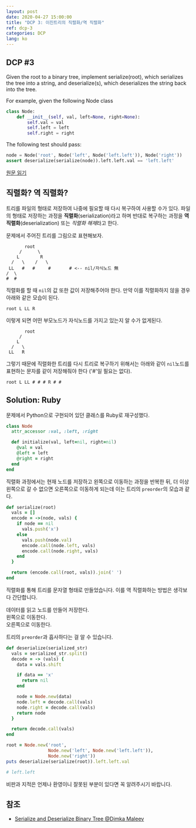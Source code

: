 ```yaml
---
layout: post
date: 2020-04-27 15:00:00
title: "DCP 3: 이진트리의 직렬화/역 직렬화"
ref: dcp-3
categories: DCP
lang: ko
---
```


## **DCP #3**

Given the root to a binary tree, implement serialize(root), which serializes the tree into a string, and deserialize(s), which deserializes the string back into the tree.

For example, given the following Node class
```py
class Node:
    def __init__(self, val, left=None, right=None):
        self.val = val
        self.left = left
        self.right = right
```
The following test should pass:

```py
node = Node('root', Node('left', Node('left.left')), Node('right'))
assert deserialize(serialize(node)).left.left.val == 'left.left'
```

[원문 읽기](./en-dcp-3)

<div class="divider"></div>

## **직렬화? 역 직렬화?**
트리를 파일의 형태로 저장하여 나중에 필요할 때 다시 복구하여 사용할 수가 있다. 
파일의 형태로 저장하는 과정을 **직렬화**(serialization)라고 하며 반대로 복구하는 과정을
**역 직렬화**(deserialization) 또는 <i>직렬화 해제</i>라고 한다.

문제에서 주어진 트리를 그림으로 표현해보자.
```
       root
     /      \
    L        R
  /   \    /   \
 LL   #   #     #       # <-- nil/자식노드 無
/  \
#  #
```

직렬화를 할 때 `nil`의 값 또한 값이 저장해주어야 한다. 만약 이를 직렬화하지 않을 경우
아래와 같은 모습이 된다.
```
root L LL R
```

이렇게 되면 어떤 부모노드가 자식노드를 가지고 있는지 알 수가 없게된다.
```
       root
     /
    L
  /   \
 LL   R
```

그렇기 때문에 직렬화한 트리를 다시 트리로 복구하기 위해서는 아래와 같이 `nil`노드를 표현하는 
문자를 같이 저장해줘야 한다 ('#'일 필요는 없다).
```
root L LL # # # R # #
```

<div class="divider"></div>

## **Solution: Ruby**

문제에서 Python으로 구현되어 있던 클래스를 Ruby로 재구성했다.
```rb
class Node
  attr_accessor :val, :left, :right

  def initialize(val, left=nil, right=nil)
    @val = val
    @left = left
    @right = right
  end
end
```

직렬화 과정에서는 현재 노드를 저장하고 왼쪽으로 이동하는 과정을 반복한 뒤, 더 이상 왼쪽으로
 갈 수 없으면 오른쪽으로 이동하게 되는데 이는 트리의 `preorder`의 모습과 같다.
```rb
def serialize(root)
  vals = []
  encode = ->(node, vals) {
    if node == nil
      vals.push('x')
    else
      vals.push(node.val)
      encode.call(node.left, vals)
      encode.call(node.right, vals)
    end
  }

  return (encode.call(root, vals)).join(' ')
end
```

직렬화를 통해 트리를 문자열 형태로 만들었습니다. 이를 역 직렬화하는 방법은 생각보다 간단합니다.

데이터를 읽고 노드를 만들어 저장한다. <br>
왼쪽으로 이동한다. <br>
오른쪽으로 이동한다. <br>

트리의 `preorder`과 흡사하다는 걸 알 수 있습니다.

```rb
def deserialize(serialized_str)
  vals = serialized_str.split()
  decode = -> (vals) {
    data = vals.shift

    if data == 'x'
      return nil
    end

    node = Node.new(data)
    node.left = decode.call(vals)
    node.right = decode.call(vals)
    return node  
  }

  return decode.call(vals)
end
```
```rb
root = Node.new('root', 
                Node.new('left', Node.new('left.left')), 
                Node.new('right'))
puts deserialize(serialize(root)).left.left.val

# left.left
```

비판과 지적은 언제나 환영이니 잘못된 부분이 있다면 꼭 알려주시기 바랍니다.

<div class="divider"></div>

## 참조
- [Serialize and Deserialize Binary Tree @Dimka Maleev](https://medium.com/@dimko1/serialize-and-deserialize-binary-tree-e9811ead85ed)
